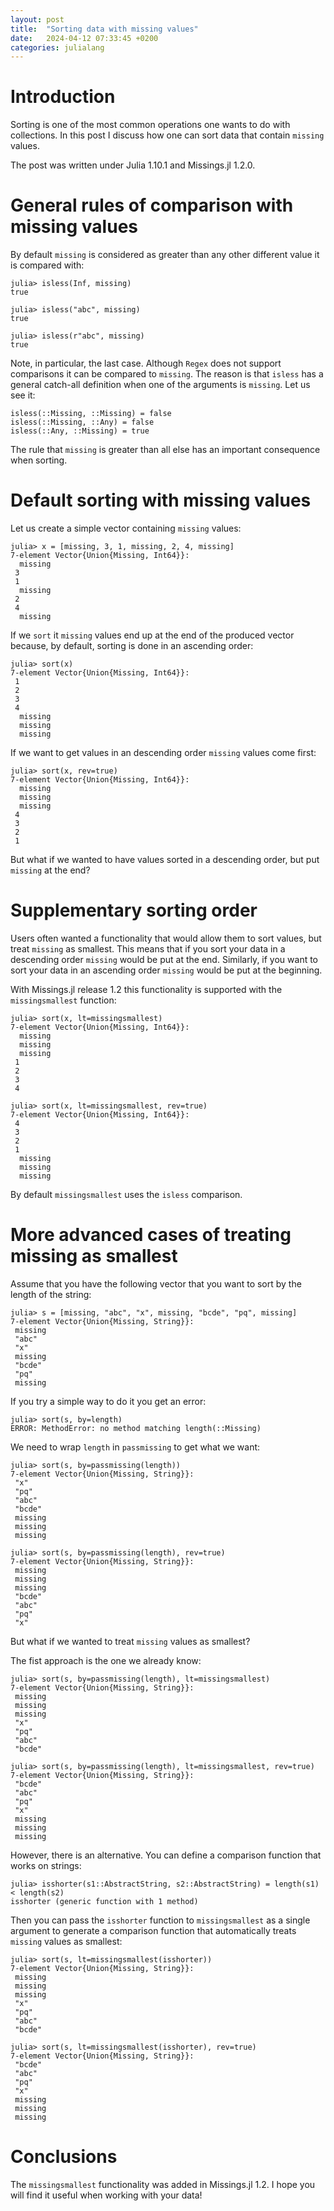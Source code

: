 ```yaml
---
layout: post
title:  "Sorting data with missing values"
date:   2024-04-12 07:33:45 +0200
categories: julialang
---
```


# Introduction

Sorting is one of the most common operations one wants to do with collections.
In this post I discuss how one can sort data that contain `missing` values.

The post was written under Julia 1.10.1 and Missings.jl 1.2.0.

# General rules of comparison with missing values

By default `missing` is considered as greater than any other different value it is compared with:

```
julia> isless(Inf, missing)
true

julia> isless("abc", missing)
true

julia> isless(r"abc", missing)
true
```

Note, in particular, the last case. Although `Regex` does not support comparisons it can be compared to `missing`.
The reason is that `isless` has a general catch-all definition when one of the arguments is `missing`. Let us see it:

```
isless(::Missing, ::Missing) = false
isless(::Missing, ::Any) = false
isless(::Any, ::Missing) = true
```

The rule that `missing` is greater than all else has an important consequence when sorting.

# Default sorting with missing values

Let us create a simple vector containing `missing` values:

```
julia> x = [missing, 3, 1, missing, 2, 4, missing]
7-element Vector{Union{Missing, Int64}}:
  missing
 3
 1
  missing
 2
 4
  missing
```

If we `sort` it `missing` values end up at the end of the produced vector
because, by default, sorting is done in an ascending order:

```
julia> sort(x)
7-element Vector{Union{Missing, Int64}}:
 1
 2
 3
 4
  missing
  missing
  missing
```

If we want to get values in an descending order `missing` values come first:

```
julia> sort(x, rev=true)
7-element Vector{Union{Missing, Int64}}:
  missing
  missing
  missing
 4
 3
 2
 1
```

But what if we wanted to have values sorted in a descending order, but put `missing` at the end?

# Supplementary sorting order

Users often wanted a functionality that would allow them to sort values, but treat `missing`
as smallest. This means that if you sort your data in a descending order `missing` would be put at the end.
Similarly, if you want to sort your data in an ascending order `missing` would be put at the beginning.

With Missings.jl release 1.2 this functionality is supported with the `missingsmallest` function:

```
julia> sort(x, lt=missingsmallest)
7-element Vector{Union{Missing, Int64}}:
  missing
  missing
  missing
 1
 2
 3
 4

julia> sort(x, lt=missingsmallest, rev=true)
7-element Vector{Union{Missing, Int64}}:
 4
 3
 2
 1
  missing
  missing
  missing
```

By default `missingsmallest` uses the `isless` comparison.

# More advanced cases of treating missing as smallest

Assume that you have the following vector that you want to sort by
the length of the string:

```
julia> s = [missing, "abc", "x", missing, "bcde", "pq", missing]
7-element Vector{Union{Missing, String}}:
 missing
 "abc"
 "x"
 missing
 "bcde"
 "pq"
 missing
```

If you try a simple way to do it you get an error:

```
julia> sort(s, by=length)
ERROR: MethodError: no method matching length(::Missing)
```

We need to wrap `length` in `passmissing` to get what we want:

```
julia> sort(s, by=passmissing(length))
7-element Vector{Union{Missing, String}}:
 "x"
 "pq"
 "abc"
 "bcde"
 missing
 missing
 missing

julia> sort(s, by=passmissing(length), rev=true)
7-element Vector{Union{Missing, String}}:
 missing
 missing
 missing
 "bcde"
 "abc"
 "pq"
 "x"
```

But what if we wanted to treat `missing` values as smallest?

The fist approach is the one we already know:

```
julia> sort(s, by=passmissing(length), lt=missingsmallest)
7-element Vector{Union{Missing, String}}:
 missing
 missing
 missing
 "x"
 "pq"
 "abc"
 "bcde"

julia> sort(s, by=passmissing(length), lt=missingsmallest, rev=true)
7-element Vector{Union{Missing, String}}:
 "bcde"
 "abc"
 "pq"
 "x"
 missing
 missing
 missing
```

However, there is an alternative. You can define a comparison function that works on strings:

```
julia> isshorter(s1::AbstractString, s2::AbstractString) = length(s1) < length(s2)
isshorter (generic function with 1 method)
```

Then you can pass the `isshorter` function to `missingsmallest`
as a single argument to generate a comparison function
that automatically treats `missing` values as smallest:

```
julia> sort(s, lt=missingsmallest(isshorter))
7-element Vector{Union{Missing, String}}:
 missing
 missing
 missing
 "x"
 "pq"
 "abc"
 "bcde"

julia> sort(s, lt=missingsmallest(isshorter), rev=true)
7-element Vector{Union{Missing, String}}:
 "bcde"
 "abc"
 "pq"
 "x"
 missing
 missing
 missing
```

# Conclusions

The `missingsmallest` functionality was added in Missings.jl 1.2.
I hope you will find it useful when working with your data!
